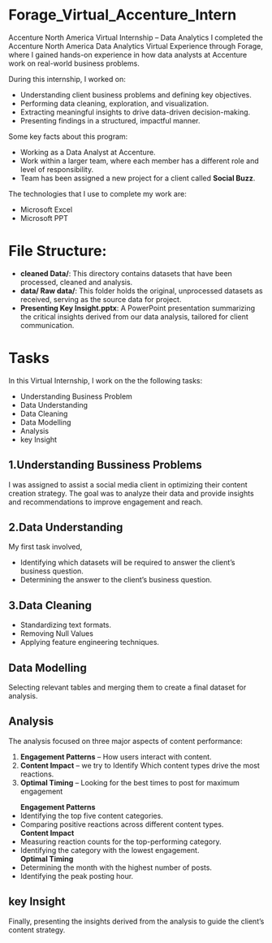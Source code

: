 # Forage_Virtual_Accenture_Intern

Accenture North America Virtual Internship – Data Analytics
I completed the Accenture North America Data Analytics Virtual Experience through Forage, where I gained hands-on experience in how data analysts at Accenture work on real-world business problems.

During this internship, I worked on:
<ul>
<li>Understanding client business problems and defining key objectives.</li>
<li>Performing data cleaning, exploration, and visualization.</li>
<li>Extracting meaningful insights to drive data-driven decision-making.</li>
<li>Presenting findings in a structured, impactful manner.</li>
</ul>

Some key facts about this program:
<ul>
<li>Working as a Data Analyst at Accenture.</li>
<li>Work within a larger team, where each member has a different role and level of responsibility.</li>
<li>Team has been assigned a new project for a client called <b>Social Buzz</b>.</li>
</ul>

The technologies that I use to complete my work are:
<ul>
  <li>Microsoft Excel</li>
  <li>Microsoft PPT</li>
</ul>

# File Structure: 
<ul>
  <li><b>cleaned Data/</b>: This directory contains datasets that have been processed, cleaned and analysis.</li>
  <li><b>data/ Raw data/</b>: This folder holds the original, unprocessed datasets as received, serving as the source data for  project.</li>
  <li><b>Presenting Key Insight.pptx</b>: A PowerPoint presentation summarizing the critical insights derived from our data analysis, tailored for client communication.</li>
</ul>

# Tasks

In this Virtual Internship, I work on the the following tasks: 

<ul>
  <li>Understanding Business Problem</li>
  <li>Data Understanding</li>
  <li>Data Cleaning</li>
  <li>Data Modelling</li>
  <li>Analysis</li>
  <li>key Insight</li>
</ul>

## 1.Understanding Bussiness Problems

I was assigned to assist a social media client in optimizing their content creation strategy. The goal was to analyze their data and provide insights and recommendations to improve engagement and reach.

## 2.Data Understanding

My first task involved,
<ul>
  <li>Identifying which datasets will be required to answer the client’s business question.</li>
  <li>Determining the answer to the client’s business question.</li>
</ul>

## 3.Data Cleaning
<ul>
  <li>Standardizing text formats.</li>
  <li>Removing Null Values</li>
  <li>Applying feature engineering techniques.</li>
</ul>

## Data Modelling

Selecting relevant tables and merging them to create a final dataset for analysis.

## Analysis
The analysis focused on three major aspects of content performance:
<ol>
<li><b>Engagement Patterns</b> – How users interact with content.</li>
<li><b>Content Impact</b> – we try to Identify Which content types drive the most reactions.</li>
<li><b>Optimal Timing</b> – Looking for the best times to post for maximum engagement</li>
</ol>

<ul>
<b>Engagement Patterns</b>
  <li>Identifying the top five content categories.</li>
  <li>Comparing positive reactions across different content types.</li>
<b>Content Impact</b>
  <li>Measuring reaction counts for the top-performing category.</li>
  <li>Identifying the category with the lowest engagement.</li>
<b>Optimal Timing</b>
  <li>Determining the month with the highest number of posts.</li>
  <li>Identifying the peak posting hour.</li>
</ul>

## key Insight 

Finally, presenting the insights derived from the analysis to guide the client’s content strategy.

